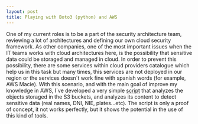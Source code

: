 ```yaml
---
layout: post
title: Playing with Boto3 (python) and AWS
---
```

One of my current roles is to be a part of the security architecture team, reviewing a lot of architectures and defining our own cloud security framework.
As other companies, one of the most important issues when the IT teams works with cloud architectures here, is the possibility that sensitive data could be storaged and managed in cloud.
In order to prevent this possibility, there are some services within cloud providers catalogue which help us in this task but many times, this services are not deployed in our region or the services doesn´t work fine with spanish words (for example, AWS Macie).
With this scenario, and with the main goal of improve my knowledge in AWS, I´ve developed a very simple [script](https://github.com/atrigomv/aws/blob/master/s3_DLP_PoC.py) that analyzes the objects storaged in the S3 buckets, and analyzes its content to detect sensitive data (real names, DNI, NIE, plates...etc).
The script is only a proof of concept, it not works perfectly, but it shows the potential in the use of this kind of tools.
